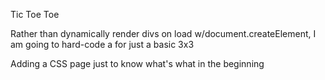 Tic Toe Toe

Rather than dynamically render divs on load w/document.createElement, I am going to hard-code a <table> for just a  basic 3x3

Adding a CSS page just to know what's what in the beginning